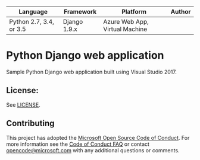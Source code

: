 | Language | Framework | Platform | Author |
| -------- | -------- |--------|--------|
| Python  2.7, 3.4, or 3.5 | Django 1.9.x | Azure Web App, Virtual Machine| |


# Python Django web application

Sample Python Django web application built using Visual Studio 2017.

## License:

See [LICENSE](LICENSE).

## Contributing

This project has adopted the [Microsoft Open Source Code of Conduct](https://opensource.microsoft.com/codeofconduct/). For more information see the [Code of Conduct FAQ](https://opensource.microsoft.com/codeofconduct/faq/) or contact [opencode@microsoft.com](mailto:opencode@microsoft.com) with any additional questions or comments.


